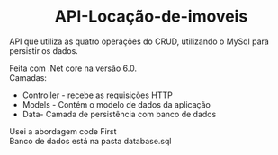 <h1 align="center"> API-Locação-de-imoveis </h1>

<p>API que utiliza as quatro operações do CRUD, utilizando o MySql para persistir os dados.</p>
Feita com .Net core na versão 6.0.<br>
Camadas:<br>
<ul>
 <li>Controller - recebe as requisições HTTP
 <li>Models - Contém o modelo de dados da aplicação
 <li>Data- Camada de persistência com banco de dados
</ul>
Usei a abordagem code First<br>
Banco de dados está na pasta database.sql
